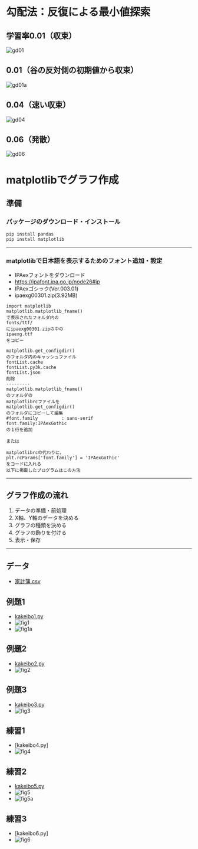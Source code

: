 # 勾配法：反復による最小値探索
## 学習率0.01（収束）
![gd01](/gradient_descent_01.gif)
## 0.01（谷の反対側の初期値から収束）
![gd01a](/gradient_descent_01a.gif)
## 0.04（速い収束）
![gd04](/gradient_descent_04.gif)
## 0.06（発散）
![gd06](/gradient_descent_06.gif)

# matplotlibでグラフ作成
## 準備
### パッケージのダウンロード・インストール
```
pip install pandas
pip install matplotlib
```
---
### matplotlibで日本語を表示するためのフォント追加・設定
- IPAexフォントをダウンロード
- https://ipafont.ipa.go.jp/node26#jp
- IPAexゴシック(Ver.003.01)
- ipaexg00301.zip(3.92MB)
```
import matplotlib
matplotlib.matplotlib_fname()
で表示されたフォルダ内の
fonts/ttf/
にipaexg00301.zipの中の
ipaexg.ttf
をコピー

matplotlib.get_configdir()
のフォルダ内のキャッシュファイル
fontList.cache
fontList.py3k.cache
fontList.json
削除
---------
matplotlib.matplotlib_fname()
のフォルダの
matplotlibrcファイルを
matplotlib.get_configdir()
のフォルダにコピーして編集
#font.family         : sans-serif
font.family:IPAexGothic
の１行を追加

または

matplotlibrcの代わりに，
plt.rcParams['font.family'] = 'IPAexGothic'
をコードに入れる
以下に掲載したプログラムはこの方法
```
---
## グラフ作成の流れ
1. データの準備・前処理
2. X軸、Y軸のデータを決める
3. グラフの種類を決める
4. グラフの飾りを付ける
5. 表示・保存
---
## データ
- [家計簿.csv](/家計簿.csv)
## 例題1
- [kakeibo1.py](/kakeibo1.py)
- ![fig1](/家計簿_fig1.png)
- ![fig1a](/家計簿_fig1a.png)
## 例題2
- [kakeibo2.py](/kakeibo2.py)
- ![fig2](/家計簿_fig2.png)
## 例題3
- [kakeibo3.py](/kakeibo3.py)
- ![fig3](/家計簿_fig3.png)
## 練習1
- [kakeibo4.py]
- ![fig4](/家計簿_fig4.png)
## 練習2
- [kakeibo5.py](/kakeibo5.py)
- ![fig5](/家計簿_fig5.png)
- ![fig5a](/家計簿_fig5a.png)
## 練習3
- [kakeibo6.py]
- ![fig6](/家計簿_fig6.png)
